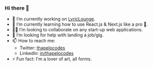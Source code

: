 ### Hi there 👋

<!--
**thapelocodes/thapelocodes** is a ✨ _special_ ✨ repository because its `README.md` (this file) appears on your GitHub profile.

Here are some ideas to get you started:

- 🔭 I’m currently working on ...
- 🌱 I’m currently learning ...
- 👯 I’m looking to collaborate on ...
- 🤔 I’m looking for help with ...
- 💬 Ask me about ...
- 📫 How to reach me: ...
- 😄 Pronouns: ...
- ⚡ Fun fact: ...
-->
- 🔭 I’m currently working on [LyricLounge](https://www.github.com/thapelocodes/LyricLounge).
- 🌱 I’m currently learning how to use React.js & Next.js like a pro 💪.
- 👯‍♂️ I’m looking to collaborate on any start-up web applications.
- 🤔 I’m looking for help with landing a job/gig.
- 📫 How to reach me:
  - Twitter: [thapelocodes](https://www.twitter.com/thapelocodes)
  - LinkedIn: [in/thapelocodes](https://www.linkedin.com/in/thapelocodes)
- ⚡ Fun fact: I'm a lover of art, all forms.

